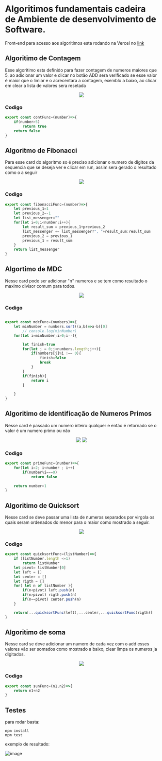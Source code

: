 # Algoritimos fundamentais cadeira de Ambiente de desenvolvimento de Software.
Front-end para acesso aos algoritimos esta rodando na Vercel no [link](https://fundamental-algorithms.vercel.app/) 

## Algoritimo de Contagem
Esse algoritimo esta definido para fazer contagem de numeros maiores que 5, ao adicionar um valor e clicar no botão ADD sera verificado se esse valor é maior que o limiar e o acrecentara a contagem, exemblo a baixo, ao clicar em clear a lista de valores sera resetada

<div align="center">
<img src="https://user-images.githubusercontent.com/32752004/160951687-a7b3992e-d1b6-449c-b8b1-a6bdb47c0741.png">
</div>

### Codigo

``` javascript
export const contFunc=(number)=>{
    if(number>5) 
        return true
    return false 
}
```
## Algoritmo de Fibonacci

Para esse card do algoritmo so é preciso adicionar o numero de digitos da sequencia que se deseja ver e clicar em run, assim sera gerado o resultado como o a seguir 

<div align="center">
<img src="https://user-images.githubusercontent.com/32752004/160951952-2359e331-e94d-4c1c-823b-8840dcb2fa67.png">
</div>

### Codigo

``` javascript
export const fibonacciFunc=(number)=>{
    let previous_1=1
    let previous_2=-1
    let list_messenger=""
    for(let i=0;i<number;i++){
        let result_sum = previous_1+previous_2
        list_messenger += list_messenger?", "+result_sum:result_sum
        previous_2 = previous_1
        previous_1 = result_sum
    }
    return list_messenger
}
```
## Algortimo de MDC

Nesse card pode ser adicionar "n" numeros e se tem como resultado o maximo divisor comum para todos.

<div align="center">
<img src="https://user-images.githubusercontent.com/32752004/160952914-0baaae70-6279-4aa0-a051-c98b9563e4a6.png">
</div>

### Codigo

``` javascript

export const mdcFunc=(numbers)=>{
    let minNumber = numbers.sort((a,b)=>a-b)[0]
        // console.log(minNumber)
    for(let i=minNumber;i>0;i--){

        let finish=true
        for(let j = 0;j<numbers.length;j++){
            if(numbers[j]%i !== 0){
                finish=false
                break                  
            }
        }
        if(finish){
            return i
        }
        
    }
}
```

## Algoritimo de identificação de Numeros Primos
Nesse card é passado um numero inteiro qualquer e então é retornado se o valor é um numero primo ou não 

<div align="center">
<img src="https://user-images.githubusercontent.com/32752004/160952718-061dc7ae-0f59-4cd6-918f-bf5a265dd095.png">
<img src="https://user-images.githubusercontent.com/32752004/160952777-6e408f40-96b6-4399-8835-ff6cf9022693.png">
</div>


### Codigo

``` javascript
export const primeFunc=(number)=>{
    for(let i=2; i<number ; i++)
        if(number%i===0)
            return false
    
    return number>1
}
```

## Algoritimo de Quicksort

Nesse card se deve passar uma lista de numeros separados por virgola os quais seram ordenados do menor para o maior como mostrado a seguir.

<div align="center">
<img src="https://user-images.githubusercontent.com/32752004/160952619-107a9f0a-5cdd-4b8d-9bb3-16ea55eca4e1.png">
</div>

### Codigo

``` javascript
export const quicksortFunc=(listNumber)=>{
    if (listNumber.length <=1)
        return listNumber
    let pivot= listNumber[0]
    let left = []
    let center = []
    let rigth = []
    for( let n of listNumber ){
        if(n<pivot) left.push(n)
        if(n>pivot) rigth.push(n)
        if(n==pivot) center.push(n)
    }

    return[...quicksortFunc(left),...center,...quicksortFunc(rigth)]
}
```
## Algoritimo de soma

Nesse card se deve adicionar um numero de cada vez com o add esses valores vão ser somados como mostrado a baixo, clear limpa os numeros ja digitados.

<div align="center">
<img src="https://user-images.githubusercontent.com/32752004/160952521-d40f9def-9f82-4ef3-99a7-a01528995905.png">
</div>

### Codigo

``` javascript
export const sunFunc=(n1,n2)=>{
    return n1+n2
}
```

## Testes
para rodar basta:
``` 
npm install
npm test
```
exemplo de resultado:

![image](https://user-images.githubusercontent.com/32752004/170402689-8e2ba976-9576-41e5-9000-b00cf20fe318.png)

